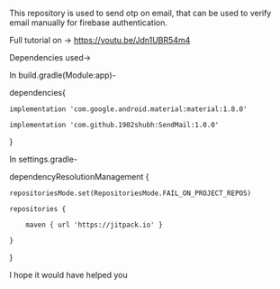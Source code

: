 This repository is used to send otp on email, that can be used to verify email manually for firebase authentication.

Full tutorial on -> https://youtu.be/Jdn1UBR54m4

Dependencies used->

In build.gradle(Module:app)-

dependencies{

    implementation 'com.google.android.material:material:1.8.0'
    
    implementation 'com.github.1902shubh:SendMail:1.0.0'
    
}

In settings.gradle-

dependencyResolutionManagement {

    repositoriesMode.set(RepositoriesMode.FAIL_ON_PROJECT_REPOS)
    
    repositories {
    
        maven { url 'https://jitpack.io' }
        
    }
    
}

I hope it would have helped you





